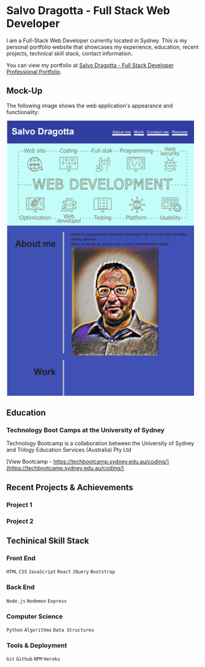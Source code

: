 # Salvo Dragotta - Full Stack Web Developer

I am a Full-Stack Web Developer currently located in Sydney. This is my personal portfolio website that showcases my experience, education, recent projects, technical skill stack, contact information.

You can view my portfolio at [Salvo Dragotta - Full Stack Developer Professional Portfolio](https://mm-salvodragotta.github.io/full-stack-developer-professional-portfolio/).

## Mock-Up

The following image shows the web application's appearance and functionality:

![Salvo Dragotta - Full Stack Developer Professional Portfolio .](./assets/images/full-stack-developer-professional-portfolio.png)

## Education

### Technology Boot Camps at the University of Sydney

Technology Bootcamp is a collaboration between
the University of Sydney and Trilogy Education Services (Australia) Pty Ltd

[View Bootcamp - https://techbootcamp.sydney.edu.au/coding/](https://techbootcamp.sydney.edu.au/coding/)

## Recent Projects & Achievements

### Project 1

### Project 2

## Techinical Skill Stack

### Front End

`HTML` `CSS` `JavaScript` `React` `JQuery` `Bootstrap` 

### Back End

`Node.js` `Nodemon` `Express`

### Computer Science

`Python` `Algorithms` `Data Structures` 

### Tools & Deployment

 `Git` `Github` `NPM` `Heroku`


